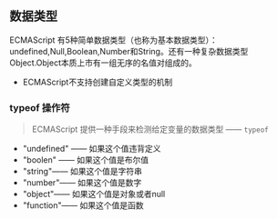 ## 数据类型 
ECMAScript 有5种简单数据类型（也称为基本数据类型）：undefined,Null,Boolean,Number和String。还有一种复杂数据类型Object.Object本质上市有一组无序的名值对组成的。
* ECMAScript不支持创建自定义类型的机制

### typeof 操作符
>ECMAScript 提供一种手段来检测给定变量的数据类型 —— `typeof`
* "undefined" ——    如果这个值违背定义
* "boolen" ——       如果这个值是布尔值
* "string"——        如果这个值是字符串
* "number"——        如果这个值是数字
* "object"——        如果这个值是对象或者null
* "function"——      如果这个值是函数
